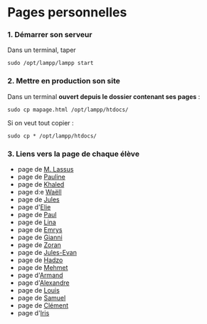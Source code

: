 # Pages personnelles

### 1. Démarrer son serveur 

Dans un terminal, taper

```sudo /opt/lampp/lampp start``` 


### 2. Mettre en production son site

Dans un terminal **ouvert depuis le dossier contenant ses pages** :

```sudo cp mapage.html /opt/lampp/htdocs/```

Si on veut tout copier :

```sudo cp * /opt/lampp/htdocs/```

### 3. Liens vers la page de chaque élève

- page de [M. Lassus](http://192.168.1.198)
- page de [Pauline](http://192.168.1.122)
- page de [Khaled](http://192.168.1.193)
- page d:e [Waëll](http://192.168.1.162)
- page de [Jules](http://192.168.1.140)
- page d'[Elie](http://192.168.1.142)
- page de [Paul](http://192.168.1.188)
- page de [Lina](http://192.168.1.190)
- page de [Emrys](http://192.168.1.130)
- page de [Gianni](http://192.168.1.135)
- page de [Zoran](http://192.168.1.149)
- page de [Jules-Evan](http://192.168.1.110)
- page de [Hadzo](http://192.168.1.150)
- page de [Mehmet](http://192.168.1.138)
- page d'[Armand](http://192.168.1.152)
- page d'[Alexandre](http://192.168.1.107)
- page de [Louis](http://192.168.1.169)
- page de [Samuel](http://192.168.1.194)
- page de [Clément](http://192.168.1.175)
- page d'[Iris](http://192.168.1.113)

